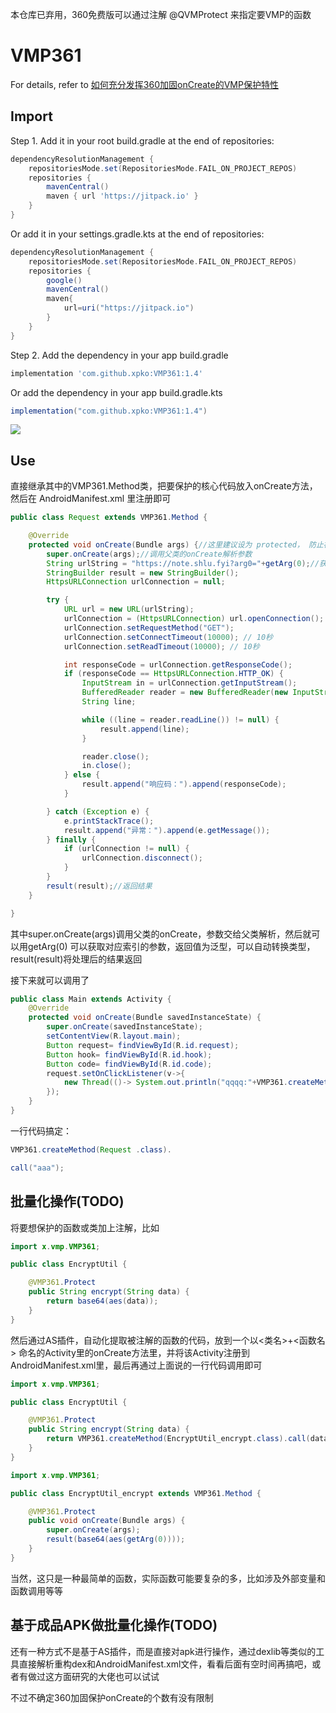 本仓库已弃用，360免费版可以通过注解 @QVMProtect 来指定要VMP的函数
# VMP361

For details, refer
to [如何充分发挥360加固onCreate的VMP保护特性](https://note.shlu.fyi/Android/%E5%A6%82%E4%BD%95%E5%85%85%E5%88%86%E5%8F%91%E6%8C%A5360%E5%8A%A0%E5%9B%BAonCreate%E7%9A%84VMP%E4%BF%9D%E6%8A%A4%E7%89%B9%E6%80%A7/)

## Import

Step 1. Add it in your root build.gradle at the end of repositories:
```groovy
dependencyResolutionManagement {
    repositoriesMode.set(RepositoriesMode.FAIL_ON_PROJECT_REPOS)
    repositories {
        mavenCentral()
        maven { url 'https://jitpack.io' }
    }
}
```

Or add it in your settings.gradle.kts at the end of repositories:

```groovy
dependencyResolutionManagement {
    repositoriesMode.set(RepositoriesMode.FAIL_ON_PROJECT_REPOS)
    repositories {
        google()
        mavenCentral()
        maven{
            url=uri("https://jitpack.io")
        }
    }
}
```

Step 2. Add the dependency in your app build.gradle
```groovy
implementation 'com.github.xpko:VMP361:1.4'
```

Or add the dependency in your app build.gradle.kts

```groovy
implementation("com.github.xpko:VMP361:1.4")
```

[![](https://jitpack.io/v/xpko/VMP361.svg)](https://jitpack.io/#xpko/VMP361)

## Use

直接继承其中的VMP361.Method类，把要保护的核心代码放入onCreate方法，然后在 AndroidManifest.xml 里注册即可

```java
public class Request extends VMP361.Method {

    @Override
    protected void onCreate(Bundle args) {//这里建议设为 protected， 防止被外部调用
        super.onCreate(args);//调用父类的onCreate解析参数
        String urlString = "https://note.shlu.fyi?arg0="+getArg(0);//获取参数
        StringBuilder result = new StringBuilder();
        HttpsURLConnection urlConnection = null;

        try {
            URL url = new URL(urlString);
            urlConnection = (HttpsURLConnection) url.openConnection();
            urlConnection.setRequestMethod("GET");
            urlConnection.setConnectTimeout(10000); // 10秒
            urlConnection.setReadTimeout(10000); // 10秒

            int responseCode = urlConnection.getResponseCode();
            if (responseCode == HttpsURLConnection.HTTP_OK) {
                InputStream in = urlConnection.getInputStream();
                BufferedReader reader = new BufferedReader(new InputStreamReader(in));
                String line;

                while ((line = reader.readLine()) != null) {
                    result.append(line);
                }

                reader.close();
                in.close();
            } else {
                result.append("响应码：").append(responseCode);
            }

        } catch (Exception e) {
            e.printStackTrace();
            result.append("异常：").append(e.getMessage());
        } finally {
            if (urlConnection != null) {
                urlConnection.disconnect();
            }
        }
        result(result);//返回结果
    }

}
```

其中super.onCreate(args)调用父类的onCreate，参数交给父类解析，然后就可以用getArg(0)
可以获取对应索引的参数，返回值为泛型，可以自动转换类型，result(result)将处理后的结果返回

接下来就可以调用了

```java
public class Main extends Activity {
    @Override
    protected void onCreate(Bundle savedInstanceState) {
        super.onCreate(savedInstanceState);
        setContentView(R.layout.main);
        Button request= findViewById(R.id.request);
        Button hook= findViewById(R.id.hook);
        Button code= findViewById(R.id.code);
        request.setOnClickListener(v->{
            new Thread(()-> System.out.println("qqqq:"+VMP361.createMethod(Request.class).call("aaa"))).start();
        });
    }
}
```

一行代码搞定：

```java
VMP361.createMethod(Request .class).

call("aaa");
```

## 批量化操作(TODO)

将要想保护的函数或类加上注解，比如

```java
import x.vmp.VMP361;

public class EncryptUtil {

    @VMP361.Protect
    public String encrypt(String data) {
        return base64(aes(data));
    }
}
```

然后通过AS插件，自动化提取被注解的函数的代码，放到一个以<类名>+<函数名>
命名的Activity里的onCreate方法里，并将该Activity注册到AndroidManifest.xml里，最后再通过上面说的一行代码调用即可

```java
import x.vmp.VMP361;

public class EncryptUtil {

    @VMP361.Protect
    public String encrypt(String data) {
        return VMP361.createMethod(EncryptUtil_encrypt.class).call(data)
    }
}
```

```java
import x.vmp.VMP361;

public class EncryptUtil_encrypt extends VMP361.Method {

    @VMP361.Protect
    public void onCreate(Bundle args) {
        super.onCreate(args);
        result(base64(aes(getArg(0))));
    }
}
```

当然，这只是一种最简单的函数，实际函数可能要复杂的多，比如涉及外部变量和函数调用等等

## 基于成品APK做批量化操作(TODO)

还有一种方式不是基于AS插件，而是直接对apk进行操作，通过dexlib等类似的工具直接解析重构dex和AndroidManifest.xml文件，看看后面有空时间再搞吧，或者有做过这方面研究的大佬也可以试试

不过不确定360加固保护onCreate的个数有没有限制
